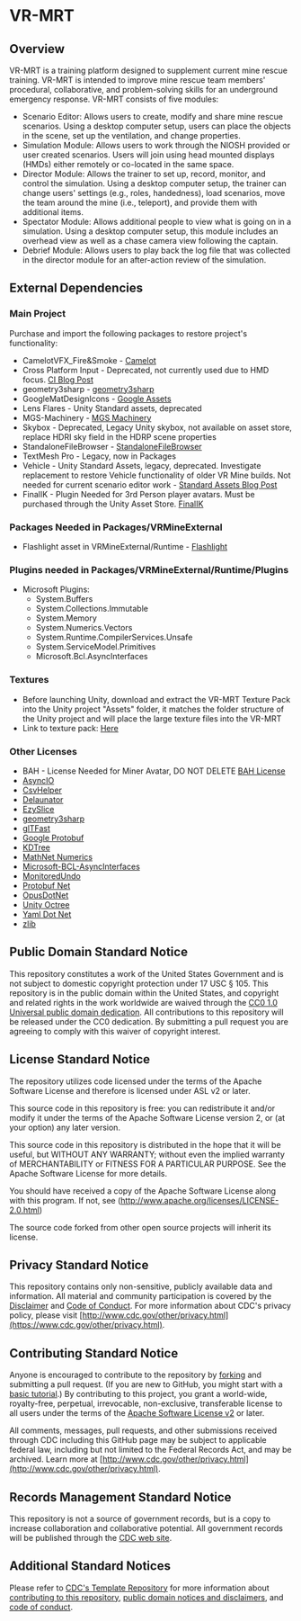 # VR-MRT
## Overview
VR-MRT is a training platform designed to supplement current mine rescue training. VR-MRT is intended to improve mine rescue team members' procedural, collaborative, and problem-solving skills for an underground emergency response. VR-MRT consists of five modules:

* Scenario Editor: Allows users to create, modify and share mine rescue scenarios. Using a desktop computer setup, users can place the objects in the scene, set up the ventilation, and change properties.
* Simulation Module: Allows users to work through the NIOSH provided or user created scenarios. Users will join using head mounted displays (HMDs) either remotely or co-located in the same space.
* Director Module: Allows the trainer to set up, record, monitor, and control the simulation. Using a desktop computer setup, the trainer can change users' settings (e.g., roles, handedness), load scenarios, move the team around the mine (i.e., teleport), and provide them with additional items.
* Spectator Module: Allows additional people to view what is going on in a simulation. Using a desktop computer setup, this module includes an overhead view as well as a chase camera view following the captain.
* Debrief Module: Allows users to play back the log file that was collected in the director module for an after-action review of the simulation.
  
## External Dependencies 

### Main Project
Purchase and import the following packages to restore project's functionality:

* CamelotVFX_Fire&Smoke - [Camelot](https://assetstore.unity.com/packages/vfx/particles/fire-explosions/camelotvfx-fire-smoke-11105)
* Cross Platform Input - Deprecated, not currently used due to HMD focus. [CI Blog Post](https://discussions.unity.com/t/crossplatforminput-deprecated/707231/3)
* geometry3sharp - [geometry3sharp](https://github.com/gradientspace/geometry3Sharp)
* GoogleMatDesignIcons - [Google Assets](https://developers.google.com/fonts/faq)
* Lens Flares - Unity Standard assets, deprecated
* MGS-Machinery - [MGS Machinery](https://github.com/mogoson/MGS.Machinery)
* Skybox - Deprecated, Legacy Unity skybox, not available on asset store, replace HDRI sky field in the HDRP scene properties
* StandaloneFileBrowser - [StandaloneFileBrowser](https://github.com/gkngkc/UnityStandaloneFileBrowser)
* TextMesh Pro - Legacy, now in Packages
* Vehicle - Unity Standard Assets, legacy, deprecated. Investigate replacement to restore Vehicle functionality of older VR Mine builds. Not needed for current scenario editor work - [Standard Assets Blog Post](https://assetstore.unity.com/packages/essentials/asset-packs/standard-assets-2018-4-check-out-starter-assets-first-person-thi-32351)
* FinalIK - Plugin Needed for 3rd Person player avatars. Must be purchased through the Unity Asset Store. [FinalIK](https://assetstore.unity.com/packages/tools/animation/final-ik-14290)

### Packages Needed in Packages/VRMineExternal

* Flashlight asset in VRMineExternal/Runtime - [Flashlight](https://assetstore.unity.com/packages/3d/props/electronics/flashlight-18972)

### Plugins needed in Packages/VRMineExternal/Runtime/Plugins

* Microsoft Plugins:
  * System.Buffers
  * System.Collections.Immutable
  * System.Memory
  * System.Numerics.Vectors
  * System.Runtime.CompilerServices.Unsafe
  * System.ServiceModel.Primitives
  * Microsoft.Bcl.AsyncInterfaces

### Textures
* Before launching Unity, download and extract the VR-MRT Texture Pack into the Unity project "Assets" folder, it matches the folder structure of the Unity project and will place the large texture files into the VR-MRT
* Link to texture pack: [Here](https://centersfordiseasecontrol.sharefile.com/d-s01688ced18ab4e0082c9d239f1786cf8)

### Other Licenses
* BAH - License Needed for Miner Avatar, DO NOT DELETE [BAH License](/External/BAH/license.txt)
* [AsyncIO](/Packages/VRMineExternal/Runtime/Plugins/AsyncIOLICENSE.md)
* [CsvHelper](/Packages/VRMineExternal/Runtime/Plugins/CsvHelper-License-Apache-2.0.mhtml)
* [Delaunator](/Packages/Delaunator/LICENSE.md)
* [EzySlice](/Licenses/EzySlice.license)
* [geometry3sharp](/Licenses/geometry3sharp.license)
* [glTFast](/Packages/glTFast/LICENSE.md)
* [Google Protobuf](/Packages/VRMineExternal/Runtime/Plugins/Google.ProtobufLICENSE.md)
* [KDTree](/Packages/VRMineExternal/Runtime/KDTree/LICENSE)
* [MathNet Numerics](/Packages/VRMineExternal/Runtime/Plugins/MathNetNumericsLICENSE.md)
* [Microsoft-BCL-AsyncInterfaces](/Packages/VRMineExternal/Runtime/Plugins/Microsoft-BCL-AsyncInterfaces-License.txt)
* [MonitoredUndo](/Packages/VRMineExternal/Runtime/Plugins/MonitoredUndolicense.md)
* [Protobuf Net](/Packages/VRMineExternal/Runtime/Plugins/protobuf-net-licence.txt)
* [OpusDotNet](/Licenses/OpusDotNet.license.md)
* [Unity Octree](/Packages/VRMineExternal/Runtime/UnityOctree/LICENSE)
* [Yaml Dot Net](/Packages/VRMineExternal/Runtime/Plugins/YamlDotNetLICENSE.txt)
* [zlib](/Packages/VRMineExternal/Runtime/Plugins/zlib%20License.html)

## Public Domain Standard Notice

This repository constitutes a work of the United States Government and is not
subject to domestic copyright protection under 17 USC § 105. This repository is in
the public domain within the United States, and copyright and related rights in
the work worldwide are waived through the [CC0 1.0 Universal public domain dedication](https://creativecommons.org/publicdomain/zero/1.0/).
All contributions to this repository will be released under the CC0 dedication. By
submitting a pull request you are agreeing to comply with this waiver of
copyright interest.

## License Standard Notice

The repository utilizes code licensed under the terms of the Apache Software
License and therefore is licensed under ASL v2 or later.

This source code in this repository is free: you can redistribute it and/or modify it under
the terms of the Apache Software License version 2, or (at your option) any
later version.

This source code in this repository is distributed in the hope that it will be useful, but WITHOUT ANY
WARRANTY; without even the implied warranty of MERCHANTABILITY or FITNESS FOR A
PARTICULAR PURPOSE. See the Apache Software License for more details.

You should have received a copy of the Apache Software License along with this
program. If not, see (<http://www.apache.org/licenses/LICENSE-2.0.html>)

The source code forked from other open source projects will inherit its license.

## Privacy Standard Notice

This repository contains only non-sensitive, publicly available data and
information. All material and community participation is covered by the
[Disclaimer](https://github.com/CDCgov/template/blob/master/DISCLAIMER.md)
and [Code of Conduct](https://github.com/CDCgov/template/blob/master/code-of-conduct.md).
For more information about CDC's privacy policy, please visit [http://www.cdc.gov/other/privacy.html](https://www.cdc.gov/other/privacy.html).

## Contributing Standard Notice

Anyone is encouraged to contribute to the repository by [forking](https://help.github.com/articles/fork-a-repo)
and submitting a pull request. (If you are new to GitHub, you might start with a
[basic tutorial](https://help.github.com/articles/set-up-git).) By contributing
to this project, you grant a world-wide, royalty-free, perpetual, irrevocable,
non-exclusive, transferable license to all users under the terms of the
[Apache Software License v2](http://www.apache.org/licenses/LICENSE-2.0.html) or
later.

All comments, messages, pull requests, and other submissions received through
CDC including this GitHub page may be subject to applicable federal law, including but not limited to the Federal Records Act, and may be archived. Learn more at [http://www.cdc.gov/other/privacy.html](http://www.cdc.gov/other/privacy.html).

## Records Management Standard Notice

This repository is not a source of government records, but is a copy to increase
collaboration and collaborative potential. All government records will be
published through the [CDC web site](http://www.cdc.gov).

## Additional Standard Notices

Please refer to [CDC's Template Repository](https://github.com/CDCgov/template)
for more information about [contributing to this repository](https://github.com/CDCgov/template/blob/master/CONTRIBUTING.md),
[public domain notices and disclaimers](https://github.com/CDCgov/template/blob/master/DISCLAIMER.md),
and [code of conduct](https://github.com/CDCgov/template/blob/master/code-of-conduct.md).
